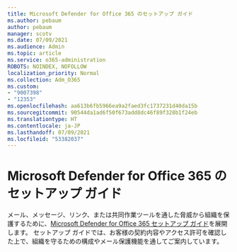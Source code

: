 ```yaml
---
title: Microsoft Defender for Office 365 のセットアップ ガイド
ms.author: pebaum
author: pebaum
manager: scotv
ms.date: 07/09/2021
ms.audience: Admin
ms.topic: article
ms.service: o365-administration
ROBOTS: NOINDEX, NOFOLLOW
localization_priority: Normal
ms.collection: Adm_O365
ms.custom:
- "9007398"
- "12353"
ms.openlocfilehash: aa613b6fb5966ea9a2faed3fc1737231d40da15b
ms.sourcegitcommit: 90544da1ad6f50f673add8dc46f89f328b1f24eb
ms.translationtype: HT
ms.contentlocale: ja-JP
ms.lasthandoff: 07/09/2021
ms.locfileid: "53382037"
---
```

# <a name="microsoft-defender-for-office-365-setup-guide"></a>Microsoft Defender for Office 365 のセットアップ ガイド

メール、メッセージ、リンク、または共同作業ツールを通した脅威から組織を保護するために、[Microsoft Defender for Office 365‎ セットアップ ガイド](https://admin.microsoft.com/adminportal/home#/modernonboarding/office365advancedthreatprotectionadvisor)を展開します。 セットアップ ガイドでは、お客様の契約内容やアクセス許可を確認した上で、組織を守るための構成やメール保護機能を通してご案内しています。